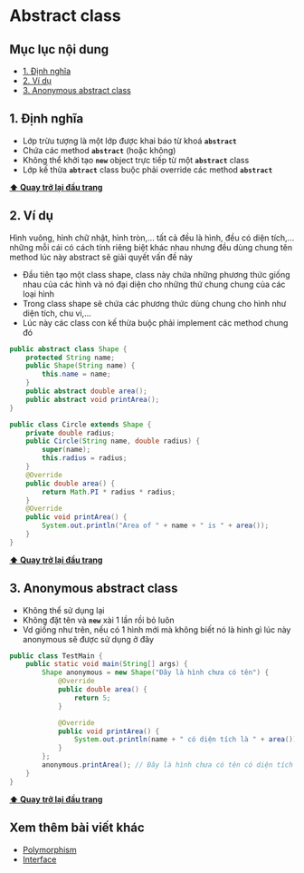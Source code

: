 # Abstract class

## Mục lục nội dung

- [1. Định nghĩa](#1-định-nghĩa)
- [2. Ví dụ](#2-ví-dụ)
- [3. Anonymous abstract class](#3-anonymous-abstract-class)

## 1. Định nghĩa

- Lớp trừu tượng là một lớp được khai báo từ khoá **`abstract`**
- Chứa các method **`abstract`** (hoặc không)
- Không thể khởi tạo **`new`** object trực tiếp từ một **`abstract`** class
- Lớp kế thừa **`abtract`** class buộc phải override các method **`abstract`**

**[⬆ Quay trở lại đầu trang](#mục-lục-nội-dung)**

## 2. Ví dụ

Hình vuông, hình chữ nhật, hình tròn,... tất cả đều là hình, đều có diện tích,... những mỗi cái có cách tính riêng biệt khác nhau nhưng đều dùng chung tên method lúc này abstract sẽ giải quyết vấn đề này

- Đầu tiên tạo một class shape, class này chứa những phương thức giống nhau của các hình và nó đại diện cho những thứ chung chung của các loại hình
- Trong class shape sẽ chứa các phương thức dùng chung cho hình như diện tích, chu vi,...
- Lúc này các class con kế thừa buộc phải implement các method chung đó

```java
public abstract class Shape {
    protected String name;
    public Shape(String name) {
        this.name = name;
    }
    public abstract double area();
    public abstract void printArea();
}

public class Circle extends Shape {
    private double radius;
    public Circle(String name, double radius) {
        super(name);
        this.radius = radius;
    }
    @Override
    public double area() {
        return Math.PI * radius * radius;
    }
    @Override
    public void printArea() {
        System.out.println("Area of " + name + " is " + area());
    }
}
```

**[⬆ Quay trở lại đầu trang](#mục-lục-nội-dung)**

## 3. Anonymous abstract class

- Không thể sử dụng lại
- Không đặt tên và **`new`** xài 1 lần rồi bỏ luôn
- Vd giống như trên, nếu có 1 hình mới mà không biết nó là hình gì lúc này anonymous sẽ được sử dụng ở đây

```java
public class TestMain {
    public static void main(String[] args) {
        Shape anonymous = new Shape("Đây là hình chưa có tên") {
            @Override
            public double area() {
                return 5;
            }

            @Override
            public void printArea() {
                System.out.println(name + " có diện tích là " + area());
            }
        };
        anonymous.printArea(); // Đây là hình chưa có tên có diện tích là 5.0
    }
}
```

**[⬆ Quay trở lại đầu trang](#mục-lục-nội-dung)**

## Xem thêm bài viết khác

- [Polymorphism](day021.md)
- [Interface](day023.md)
